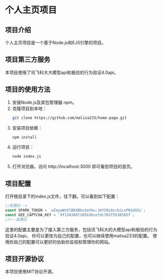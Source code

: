 # 个人主页项目
## 项目介绍
个人主页项目是一个基于Node.js和EJS引擎的项目。

## 项目第三方服务

本项目使用了讯飞科大大模型api和极验的行为验证4.0api。

## 项目的使用方法

1. 安装Node.js及其包管理器 npm。
2. 克隆项目到本地：
   ```bash
   git clone https://github.com/malisa233/home-page.git
   ```
3. 安装项目依赖：
   ```bash
   npm install
   ```
4. 运行项目：
   ```bash
   node index.js
   ```
5. 打开浏览器，访问 http://localhost:3000 即可看到项目的首页。  

## 项目配置

打开根目录下的index.js文件，往下翻，可以看到如下配置：

```javascript
//配置区-->
const SPARK_TOKEN = `wZoywWrKlBKXBbzdaYHu:JmYCNiAscbiLsPNiUGSs`;
const GEE_CAPTCHA_KEY = `9f13430d7105b3bcefdc765f5538585f`;
//<--配置区
```

这里的配置主要是为了接入第三方服务，包括讯飞科大的大模型api和极验的行为验证4.0api。
你可以更改为自己的配置，也可以继续使用malisa233的配置。
使用你自己的配置可以更好的协助你监视和管理你的网站。

## 项目开源协议

本项目使用MIT协议开源。